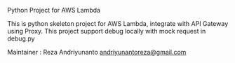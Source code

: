 Python Project for AWS Lambda

This is python skeleton project for AWS Lambda, integrate with API Gateway using Proxy.
This project support debug locally with mock request in debug.py

Maintainer : 
Reza Andriyunanto
andriyunantoreza@gmail.com